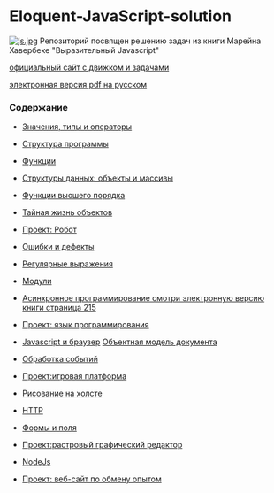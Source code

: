 # Eloquent-JavaScript-solution
[![js.jpg](https://i.postimg.cc/P5J0Ls9W/js.jpg)](https://postimg.cc/fV48FFwy)
Репозиторий посвящен решению задач из книги Марейна Хавербеке "Выразительный Javascript"

[официальный сайт с движком и задачами](https://eloquentjavascript.net/)

[электронная версия pdf на русском](/book/)

### Содержание

- [Значения, типы и операторы](https://eloquentjavascript.net/01_values.html)

- [Структура программы](https://karmazzin.gitbook.io/eloquentjavascript_ru/chapter2)
- [Функции](https://karmazzin.gitbook.io/eloquentjavascript_ru/chapter3)
- [Структуры данных: объекты и массивы](https://karmazzin.gitbook.io/eloquentjavascript_ru/chapter4)
- [Функции высшего порядка](https://karmazzin.gitbook.io/eloquentjavascript_ru/chapter5)
- [Тайная жизнь объектов](https://karmazzin.gitbook.io/eloquentjavascript_ru/chapter6)
- [Проект: Робот](https://karmazzin.gitbook.io/eloquentjavascript_ru/chapter7)
- [Ошибки и дефекты](https://karmazzin.gitbook.io/eloquentjavascript_ru/chapter8)
- [Регулярные выражения](https://karmazzin.gitbook.io/eloquentjavascript_ru/chapter9)
- [Модули](https://karmazzin.gitbook.io/eloquentjavascript_ru/chapter10)
- [Асинхронное программирование смотри электронную версию книги страница 215]()
- [Проект: язык программирования](https://karmazzin.gitbook.io/eloquentjavascript_ru/chapter11)
- [Javascript и браузер](https://karmazzin.gitbook.io/eloquentjavascript_ru/chapter12)
  [Объектная модель документа](https://karmazzin.gitbook.io/eloquentjavascript_ru/chapter13)
- [Обработка событий](https://karmazzin.gitbook.io/eloquentjavascript_ru/chapter14)
- [Проект:игровая платформа](https://karmazzin.gitbook.io/eloquentjavascript_ru/chapter15)
- [Рисование на холсте](https://karmazzin.gitbook.io/eloquentjavascript_ru/chapter16)
- [HTTP](https://karmazzin.gitbook.io/eloquentjavascript_ru/chapter17)
- [Формы и поля](https://karmazzin.gitbook.io/eloquentjavascript_ru/chapter18)
- [Проект:растровый графический редактор](https://karmazzin.gitbook.io/eloquentjavascript_ru/chapter19)
- [NodeJs](https://karmazzin.gitbook.io/eloquentjavascript_ru/chapter20)
- [Проект: веб-сайт по обмену опытом](https://karmazzin.gitbook.io/eloquentjavascript_ru/chapter21)
